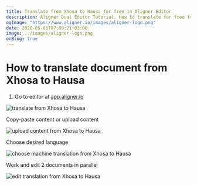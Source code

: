 ```yaml
---
title: Translate from Xhosa to Hausa for free in Aligner Editor
description: Aligner Dual Editor Tutorial. How to translate for free from Xhosa to Hausa. Aligner is multilingual document management platform. 
ogImage: "https://www.aligner.io/images/aligner-logo.png"
date: 2020-05-06T07:09:21+03:00
image: ../images/aligner-logo.png
onBlog: true
---
```


# How to translate document from Xhosa to Hausa

1. Go to editor at [app.aligner.io](https://app.aligner.io "Aligner App web page")

![translate from Xhosa to Hausa](../aligner-blank-editor.png "translate from Xhosa to Hausa")

Copy-paste content or upload content

![upload content from Xhosa to Hausa](../aligner-uploaded-document.png "upload content from Xhosa to Hausa")

Choose desired language

![choose machine translation from Xhosa to Hausa](../aligner-language-dropdown.png "choose machine translation from Xhosa to Hausa")

Work and edit 2 documents in parallel

![edit translation from Xhosa to Hausa](../aligner-double-sitded-editor.png "edit translation from Xhosa to Hausa")

